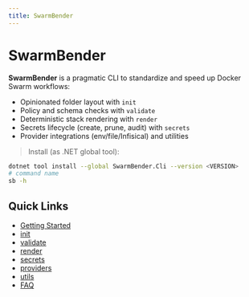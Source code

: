 ```yaml
---
title: SwarmBender
---
```


# SwarmBender

**SwarmBender** is a pragmatic CLI to standardize and speed up Docker Swarm workflows:

- Opinionated folder layout with `init`
- Policy and schema checks with `validate`
- Deterministic stack rendering with `render`
- Secrets lifecycle (create, prune, audit) with `secrets`
- Provider integrations (env/file/Infisical) and utilities

> Install (as .NET global tool):
```bash
dotnet tool install --global SwarmBender.Cli --version <VERSION>
# command name
sb -h
```

## Quick Links
- [Getting Started](getting-started.html)
- [init](init.html)
- [validate](validate.html)
- [render](render.html)
- [secrets](secrets.html)
- [providers](providers.html)
- [utils](utils.html)
- [FAQ](faq.html)
